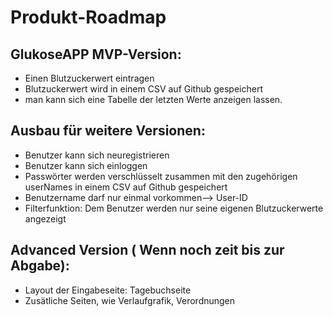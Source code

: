 # Produkt-Roadmap
## GlukoseAPP MVP-Version:
- Einen Blutzuckerwert eintragen
- Blutzuckerwert wird in einem CSV auf Github gespeichert
- man kann sich eine Tabelle der letzten Werte anzeigen lassen.


## Ausbau für weitere Versionen:
- Benutzer kann sich neuregistrieren
- Benutzer kann sich einloggen
- Passwörter werden verschlüsselt zusammen mit den zugehörigen userNames in einem CSV auf Github gespeichert
- Benutzername  darf nur einmal vorkommen--> User-ID
- Filterfunktion: Dem Benutzer werden nur seine eigenen Blutzuckerwerte angezeigt


## Advanced Version ( Wenn noch zeit bis zur Abgabe):
- Layout der Eingabeseite: Tagebuchseite
- Zusätliche Seiten, wie Verlaufgrafik, Verordnungen

  
